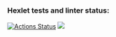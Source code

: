 ### Hexlet tests and linter status:
[![Actions Status](https://github.com/SergeiKiss/frontend-project-11/workflows/hexlet-check/badge.svg)](https://github.com/SergeiKiss/frontend-project-11/actions)
<a href="https://codeclimate.com/github/SergeiKiss/frontend-project-11/maintainability"><img src="https://api.codeclimate.com/v1/badges/9d0d5b94b9da202b12ad/maintainability" /></a>